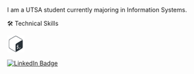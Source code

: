I am a UTSA student currently majoring in Information Systems.

:hammer_and_wrench: Technical Skills
<div>
  <img src="https://github.com/devicons/devicon/blob/master/icons/bash/bash-plain.svg" title="Bash" alt="bash" width="40" height="40"/>&nbsp;
</div>
<p> </p>
<div id="badges">
  <a href=["https://www.linkedin.com/in/your-profile-url/"](https://www.linkedin.com/in/faith-afenkhena-77956520b/)>
    <img src="https://img.shields.io/badge/LinkedIn-blue?style=for-the-badge&logo=linkedin&logoColor=white" alt="LinkedIn Badge"/>
</div>
